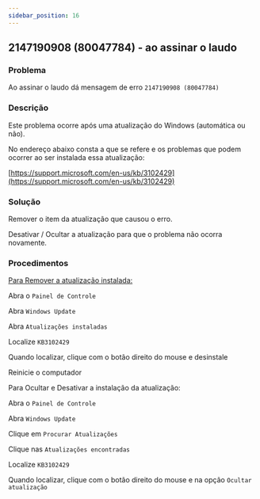 ```yaml
---
sidebar_position: 16
---
```


## 2147190908 (80047784) - ao assinar o laudo

### Problema

Ao assinar o laudo dá mensagem de erro `2147190908 (80047784)`

### Descrição

Este problema ocorre após uma atualização do Windows (automática
ou não).

No endereço abaixo consta a que se refere e os problemas que
podem ocorrer ao ser instalada essa atualização:

[https://support.microsoft.com/en-us/kb/3102429](https://support.microsoft.com/en-us/kb/3102429)

### Solução

Remover o item da atualização que causou o erro.

Desativar / Ocultar a atualização para que o problema não ocorra
novamente.

### Procedimentos

<u> Para Remover a atualização instalada: </u>

Abra o `Painel de Controle`

Abra `Windows Update`

Abra `Atualizações instaladas`

Localize `KB3102429`

Quando localizar, clique com o botão direito do mouse e
desinstale

Reinicie o computador

Para Ocultar e Desativar a instalação da
atualização:

Abra o `Painel de Controle`

Abra `Windows Update`

Clique em `Procurar Atualizações`

Clique nas `Atualizações encontradas`

Localize `KB3102429`

Quando localizar, clique com o botão direito do mouse e na opção
`Ocultar atualização`
